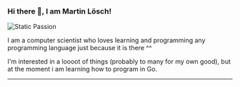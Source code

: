 ### Hi there 👋, I am Martin Lösch!

![Static Passion](https://img.shields.io/badge/Passion-Coding-brightgreen)

I am a computer scientist who loves learning and programming any programming language just because it is there ^^

I'm interested in a loooot of things (probably to many for my own good), but at the moment i am learning how to program in Go.

---


<!--
# 🌱


-  Hi, I’m @dukemarty
- 👀 I’m interested in ...
- 🌱 I’m currently learning ...
- 💞️ I’m looking to collaborate on ...
- 📫 How to reach me ...

-->

<!---
dukemarty/dukemarty is a ✨ special ✨ repository because its `README.md` (this file) appears on your GitHub profile.
You can click the Preview link to take a look at your changes.
--->
